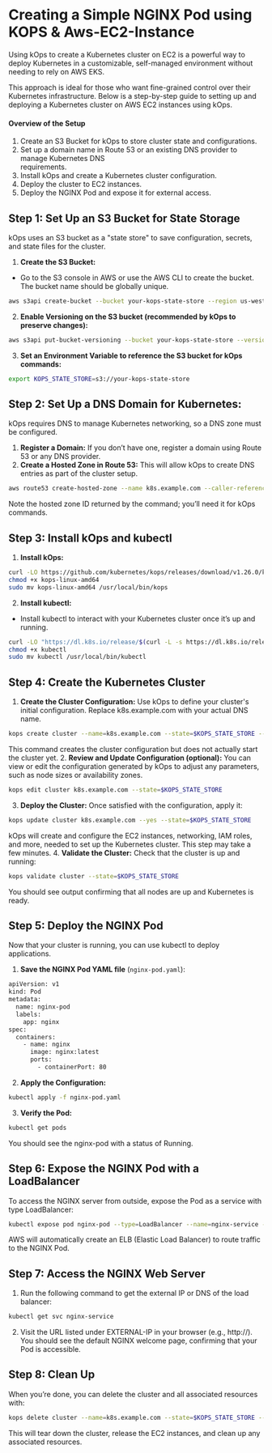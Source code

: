 # Creating a Simple NGINX Pod using KOPS & Aws-EC2-Instance

Using kOps to create a Kubernetes cluster on EC2 is a powerful way to deploy Kubernetes in a customizable, self-managed environment without needing to rely on AWS EKS. 

This approach is ideal for those who want fine-grained control over their Kubernetes infrastructure. Below is a step-by-step guide to setting up and deploying a Kubernetes cluster on AWS EC2 instances using kOps.

#### Overview of the Setup
  1. Create an S3 Bucket for kOps to store cluster state and configurations.
  2. Set up a domain name in Route 53 or an existing DNS provider to manage Kubernetes DNS      
     requirements.
  3. Install kOps and create a Kubernetes cluster configuration.
  4. Deploy the cluster to EC2 instances.
  5. Deploy the NGINX Pod and expose it for external access.

## Step 1: Set Up an S3 Bucket for State Storage

kOps uses an S3 bucket as a "state store" to save configuration, secrets, and state files for the cluster.

1. **Create the S3 Bucket:**
- Go to the S3 console in AWS or use the AWS CLI to create the bucket. The bucket name should be globally unique.
```bash
aws s3api create-bucket --bucket your-kops-state-store --region us-west-2
```
2. **Enable Versioning on the S3 bucket (recommended by kOps to preserve changes):**
```bash
aws s3api put-bucket-versioning --bucket your-kops-state-store --versioning-configuration Status=Enabled
```
3. **Set an Environment Variable to reference the S3 bucket for kOps commands:**
```bash
export KOPS_STATE_STORE=s3://your-kops-state-store
```

## Step 2: Set Up a DNS Domain for Kubernetes:

kOps requires DNS to manage Kubernetes networking, so a DNS zone must be configured.

1. **Register a Domain:** If you don’t have one, register a domain using Route 53 or any DNS provider.
2. **Create a Hosted Zone in Route 53:** This will allow kOps to create DNS entries as part of the cluster setup.
```bash
aws route53 create-hosted-zone --name k8s.example.com --caller-reference 1
```
Note the hosted zone ID returned by the command; you’ll need it for kOps commands.

## Step 3: Install kOps and kubectl

1. **Install kOps:**
```bash
curl -LO https://github.com/kubernetes/kops/releases/download/v1.26.0/kops-linux-amd64
chmod +x kops-linux-amd64
sudo mv kops-linux-amd64 /usr/local/bin/kops
```
2. **Install kubectl:**
- Install kubectl to interact with your Kubernetes cluster once it’s up and running.
```bash
curl -LO "https://dl.k8s.io/release/$(curl -L -s https://dl.k8s.io/release/stable.txt)/bin/linux/amd64/kubectl"
chmod +x kubectl
sudo mv kubectl /usr/local/bin/kubectl
```

## Step 4: Create the Kubernetes Cluster

1. **Create the Cluster Configuration:** Use kOps to define your cluster's initial configuration. Replace k8s.example.com with your actual DNS name.
```bash
kops create cluster --name=k8s.example.com --state=$KOPS_STATE_STORE --zones=us-west-2a --node-count=2 --node-size=t3.medium --dns-zone=k8s.example.com
```
This command creates the cluster configuration but does not actually start the cluster yet.
2. **Review and Update Configuration (optional):** 
You can view or edit the configuration generated by kOps to adjust any parameters, such as node sizes or availability zones.
```bash
kops edit cluster k8s.example.com --state=$KOPS_STATE_STORE
```
3. **Deploy the Cluster:** 
Once satisfied with the configuration, apply it:
```bash
kops update cluster k8s.example.com --yes --state=$KOPS_STATE_STORE
```
kOps will create and configure the EC2 instances, networking, IAM roles, and more, needed to set up the Kubernetes cluster. This step may take a few minutes.
4. **Validate the Cluster:** 
Check that the cluster is up and running:
```bash
kops validate cluster --state=$KOPS_STATE_STORE
```
You should see output confirming that all nodes are up and Kubernetes is ready.

## Step 5: Deploy the NGINX Pod
Now that your cluster is running, you can use kubectl to deploy applications.
1. **Save the NGINX Pod YAML file** (```nginx-pod.yaml```):
```bash
apiVersion: v1
kind: Pod
metadata:
  name: nginx-pod
  labels:
    app: nginx
spec:
  containers:
    - name: nginx
      image: nginx:latest
      ports:
        - containerPort: 80
```
2. **Apply the Configuration:**
```bash
kubectl apply -f nginx-pod.yaml
```
3. **Verify the Pod:**
```bash
kubectl get pods
```
You should see the nginx-pod with a status of Running.

## Step 6: Expose the NGINX Pod with a LoadBalancer

To access the NGINX server from outside, expose the Pod as a service with type LoadBalancer:
```bash
kubectl expose pod nginx-pod --type=LoadBalancer --name=nginx-service --port=80 --target-port=80
```
AWS will automatically create an ELB (Elastic Load Balancer) to route traffic to the NGINX Pod.

## Step 7: Access the NGINX Web Server

1. Run the following command to get the external IP or DNS of the load balancer:
```bash
kubectl get svc nginx-service
```
2. Visit the URL listed under EXTERNAL-IP in your browser (e.g., http://<EXTERNAL-IP>). You should see the default NGINX welcome page, confirming that your Pod is accessible.

## Step 8: Clean Up
When you’re done, you can delete the cluster and all associated resources with:
```bash
kops delete cluster --name=k8s.example.com --state=$KOPS_STATE_STORE --yes
```
This will tear down the cluster, release the EC2 instances, and clean up any associated resources.